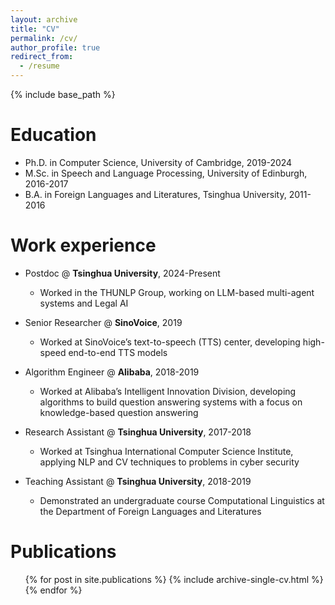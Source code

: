 ```yaml
---
layout: archive
title: "CV"
permalink: /cv/
author_profile: true
redirect_from:
  - /resume
---
```


{% include base_path %}

Education
======
* Ph.D. in Computer Science, University of Cambridge, 2019-2024
* M.Sc. in Speech and Language Processing, University of Edinburgh, 2016-2017
* B.A. in Foreign Languages and Literatures, Tsinghua University, 2011-2016

Work experience
======
* Postdoc @ **Tsinghua University**, 2024-Present
  * Worked in the THUNLP Group, working on LLM-based multi-agent systems and Legal AI
    
* Senior Researcher @ **SinoVoice**, 2019
  * Worked at SinoVoice’s text-to-speech (TTS) center, developing high-speed end-to-end TTS models

* Algorithm Engineer @ **Alibaba**, 2018-2019
  * Worked at Alibaba’s Intelligent Innovation Division, developing algorithms to build question answering systems with a focus on knowledge-based question answering

* Research Assistant @ **Tsinghua University**, 2017-2018
  * Worked at Tsinghua International Computer Science Institute, applying NLP and CV techniques to problems in cyber security

* Teaching Assistant @ **Tsinghua University**, 2018-2019
  * Demonstrated an undergraduate course Computational Linguistics at the Department of Foreign Languages and Literatures
  
<!-- Skills
======
* Skill 1
* Skill 2
  * Sub-skill 2.1
  * Sub-skill 2.2
  * Sub-skill 2.3
* Skill 3
 -->

Publications
======
  <ul>{% for post in site.publications %}
    {% include archive-single-cv.html %}
  {% endfor %}</ul>

<!-- Talks
======
  <ul>{% for post in site.talks %}
    {% include archive-single-talk-cv.html %}
  {% endfor %}</ul>
  
Teaching
======
  <ul>{% for post in site.teaching %}
    {% include archive-single-cv.html %}
  {% endfor %}</ul>
  
Service and leadership
======
* Currently signed in to 43 different slack teams -->
